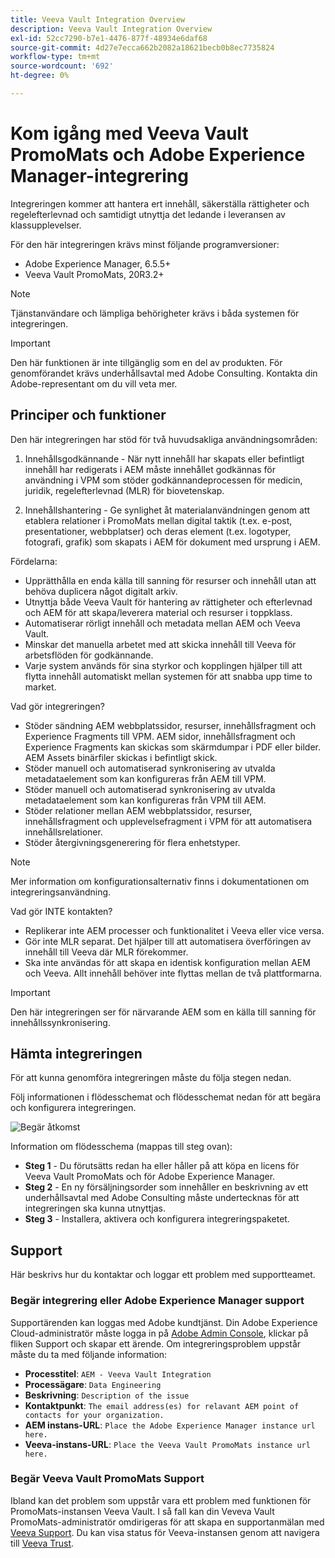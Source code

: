 ```yaml
---
title: Veeva Vault Integration Overview
description: Veeva Vault Integration Overview
exl-id: 52cc7290-b7e1-4476-877f-48934e6daf68
source-git-commit: 4d27e7ecca662b2082a18621becb0b8ec7735824
workflow-type: tm+mt
source-wordcount: '692'
ht-degree: 0%

---
```


# Kom igång med Veeva Vault PromoMats och Adobe Experience Manager-integrering

Integreringen kommer att hantera ert innehåll, säkerställa rättigheter och regelefterlevnad och samtidigt utnyttja det ledande i leveransen av klassupplevelser.

För den här integreringen krävs minst följande programversioner:

* Adobe Experience Manager, 6.5.5+
* Veeva Vault PromoMats, 20R3.2+

>[!NOTE]
>
>Tjänstanvändare och lämpliga behörigheter krävs i båda systemen för integreringen.
>

>[!IMPORTANT]
>
>Den här funktionen är inte tillgänglig som en del av produkten. För genomförandet krävs underhållsavtal med Adobe Consulting. Kontakta din Adobe-representant om du vill veta mer.
>

## Principer och funktioner

Den här integreringen har stöd för två huvudsakliga användningsområden:

1. Innehållsgodkännande - När nytt innehåll har skapats eller befintligt innehåll har redigerats i AEM måste innehållet godkännas för användning i VPM som stöder godkännandeprocessen för medicin, juridik, regelefterlevnad (MLR) för biovetenskap.

2. Innehållshantering - Ge synlighet åt materialanvändningen genom att etablera relationer i PromoMats mellan digital taktik (t.ex. e-post, presentationer, webbplatser) och deras element (t.ex. logotyper, fotografi, grafik) som skapats i AEM för dokument med ursprung i AEM.

Fördelarna:

* Upprätthålla en enda källa till sanning för resurser och innehåll utan att behöva duplicera något digitalt arkiv.
* Utnyttja både Veeva Vault för hantering av rättigheter och efterlevnad och AEM för att skapa/leverera material och resurser i toppklass.
* Automatiserar rörligt innehåll och metadata mellan AEM och Veeva Vault.
* Minskar det manuella arbetet med att skicka innehåll till Veeva för arbetsflöden för godkännande.
* Varje system används för sina styrkor och kopplingen hjälper till att flytta innehåll automatiskt mellan systemen för att snabba upp time to market.

Vad gör integreringen?

* Stöder sändning AEM webbplatssidor, resurser, innehållsfragment och Experience Fragments till VPM. AEM sidor, innehållsfragment och Experience Fragments kan skickas som skärmdumpar i PDF eller bilder. AEM Assets binärfiler skickas i befintligt skick.
* Stöder manuell och automatiserad synkronisering av utvalda metadataelement som kan konfigureras från AEM till VPM.
* Stöder manuell och automatiserad synkronisering av utvalda metadataelement som kan konfigureras från VPM till AEM.
* Stöder relationer mellan AEM webbplatssidor, resurser, innehållsfragment och upplevelsefragment i VPM för att automatisera innehållsrelationer.
* Stöder återgivningsgenerering för flera enhetstyper.

>[!NOTE]
>
>Mer information om konfigurationsalternativ finns i dokumentationen om integreringsanvändning.
>

Vad gör INTE kontakten?

* Replikerar inte AEM processer och funktionalitet i Veeva eller vice versa.
* Gör inte MLR separat. Det hjälper till att automatisera överföringen av innehåll till Veeva där MLR förekommer.
* Ska inte användas för att skapa en identisk konfiguration mellan AEM och Veeva. Allt innehåll behöver inte flyttas mellan de två plattformarna.


>[!IMPORTANT]
>
>Den här integreringen ser för närvarande AEM som en källa till sanning för innehållssynkronisering.
>

## Hämta integreringen

För att kunna genomföra integreringen måste du följa stegen nedan.

Följ informationen i flödesschemat och flödesschemat nedan för att begära och konfigurera integreringen.

![Begär åtkomst](assets/integration-request.png)

Information om flödesschema (mappas till steg ovan):

* **Steg 1** - Du förutsätts redan ha eller håller på att köpa en licens för Veeva Vault PromoMats och för Adobe Experience Manager.
* **Steg 2** - En ny försäljningsorder som innehåller en beskrivning av ett underhållsavtal med Adobe Consulting måste undertecknas för att integreringen ska kunna utnyttjas.
* **Steg 3** - Installera, aktivera och konfigurera integreringspaketet.

## Support

Här beskrivs hur du kontaktar och loggar ett problem med supportteamet.

### Begär integrering eller Adobe Experience Manager support

Supportärenden kan loggas med Adobe kundtjänst. Din Adobe Experience Cloud-administratör måste logga in på [Adobe Admin Console](https://adminconsole.adobe.com/), klickar på fliken Support och skapar ett ärende. Om integreringsproblem uppstår måste du ta med följande information:

* **Processtitel**: `AEM - Veeva Vault Integration`
* **Processägare**: `Data Engineering`
* **Beskrivning**: `Description of the issue`
* **Kontaktpunkt**: `The email address(es) for relavant AEM point of contacts for your organization.`
* **AEM instans-URL**: `Place the Adobe Experience Manager instance url here.`
* **Veeva-instans-URL**: `Place the Veeva Vault PromoMats instance url here.`

### Begär Veeva Vault PromoMats Support

Ibland kan det problem som uppstår vara ett problem med funktionen för PromoMats-instansen Veeva Vault. I så fall kan din Veveva Vault PromoMats-administratör omdirigeras för att skapa en supportanmälan med [Veeva Support](http://support.veeva.com/). Du kan visa status för Veeva-instansen genom att navigera till [Veeva Trust](http://trust.veeva.com/).
